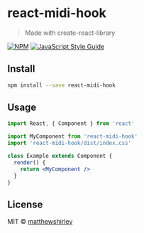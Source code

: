 # react-midi-hook

> Made with create-react-library

[![NPM](https://img.shields.io/npm/v/react-midi-hook.svg)](https://www.npmjs.com/package/react-midi-hook) [![JavaScript Style Guide](https://img.shields.io/badge/code_style-standard-brightgreen.svg)](https://standardjs.com)

## Install

```bash
npm install --save react-midi-hook
```

## Usage

```jsx
import React, { Component } from 'react'

import MyComponent from 'react-midi-hook'
import 'react-midi-hook/dist/index.css'

class Example extends Component {
  render() {
    return <MyComponent />
  }
}
```

## License

MIT © [matthewshirley](https://github.com/matthewshirley)
